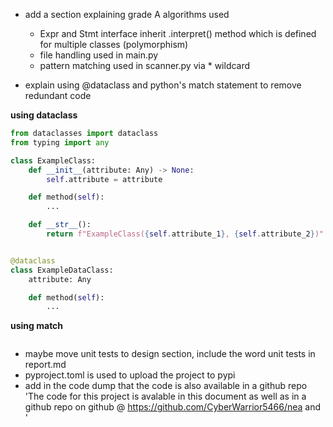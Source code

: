 - add a section explaining grade A algorithms used
  - Expr and Stmt interface inherit .interpret() method which is defined for multiple classes (polymorphism)
  - file handling used in main.py
  - pattern matching used in scanner.py via * wildcard

- explain using @dataclass and python's match statement to remove redundant code

**using dataclass**
```python
from dataclasses import dataclass
from typing import any

class ExampleClass:
    def __init__(attribute: Any) -> None:
        self.attribute = attribute

    def method(self):
        ...

    def __str__():
        return f"ExampleClass({self.attribute_1}, {self.attribute_2})"


@dataclass
class ExampleDataClass:
    attribute: Any

    def method(self):
        ...
```

**using match**
```python
```


- maybe move unit tests to design section, include the word unit tests in report.md
- pyproject.toml is used to upload the project to pypi
- add in the code dump that the code is also available in a github repo 'The code for this project is avalable in this document as well as in a github repo on github @ https://github.com/CyberWarrior5466/nea and '



